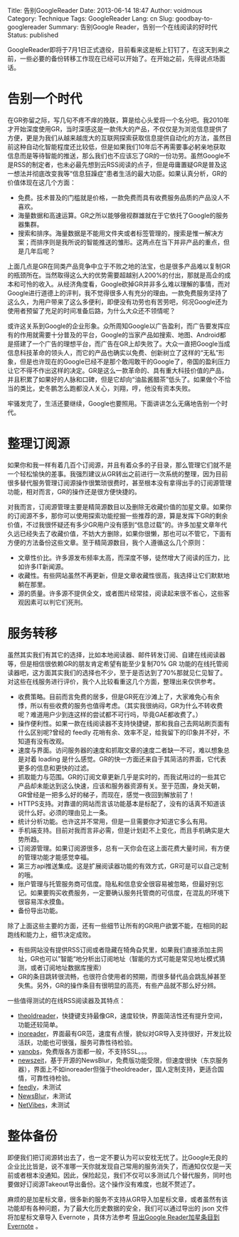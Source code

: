 Title: 告别GoogleReader
Date: 2013-06-14 18:47
Author: voidmous
Category: Technique
Tags: GoogleReader
Lang: cn
Slug: goodbay-to-googlereader
Summary: 告别Google Reader，告别一个在线阅读的好时代
Status: published

GoogleReader即将于7月1日正式退役，目前看来这是板上钉钉了，在这天到来之前，一些必要的备份转移工作现在已经可以开始了。在开始之前，先得说点场面话。

# 告别一个时代

在GR弥留之际，写几句不疼不痒的挽联，算是给心头爱将一个名分吧。我2010年才开始深度使用GR，当时深感这是一款伟大的产品，不仅仅是为浏览信息提供了方便，更是为我们从越来越庞大的互联网探索获取信息提供自动化的方法，虽然目前这种自动化智能程度还比较低，但是如果我们10年后不再需要事必躬亲地获取信息而是等待智能的推送，那么我们也不应该忘了GR的一份功劳。虽然Google不是RSS的制定者，也未必最先想到云RSS阅读的点子，但是毋庸置疑GR是普及这一想法并彻底改变我等“信息狂躁症”患者生活的最大功臣。如果认真分析，GR的价值体现在这几个方面：

* 免费。技术普及的门槛就是价格，一款免费而具有收费服务品质的产品没人不喜欢。
* 海量数据和高速运算。GR之所以能够傲视群雄就在于它依托了Google的服务器集群。
* 搜索和排序。海量数据是不能用文件夹或者标签管理的，搜索是惟一解决方案；而排序则是我所说的智能推送的雏形。这两点在当下并非产品的重点，但是几年后呢？

上面几点是GR在同类产品竞争中立于不败之地的法宝，也是很多产品难以复制GR的瓶颈所在。当然取得这么大的优势需要超越别人200%的付出，那就是高企的成本和可怜的收入。从经济角度看，Google砍掉GR并非多么难以理解的事情，而对Google进行道德上的评判，我不觉得很多人有充分的理由。一款免费服务坚持了这么久，为用户带来了这么多便利，即便没有功劳也有苦劳吧，何况Google还为使用者预留了充足的时间准备后路，为什么大众还不领情呢？

或许这关系到Google的企业形象。众所周知Google以广告盈利，而广告要发挥应有的作用就需要十分普及的平台，Google的当家产品如搜索、地图、Android都是搭建了一个广告的理想平台，而广告在GR上却失败了。大众一直把Google当成信息科技革命的领头人，而它的产品也确实以免费、创新树立了这样的“无私”形象，但是也许现在的Google已经不是那个敢闯敢干的Google了，帝国的盈利压力让它不得不作出这样的决定。GR是这么一款革命的、具有重大科技价值的产品，并且积累了如果好的人脉和口碑，但是它却向“油盐酱醋茶”低头了。如果做个不恰当的类比，史冬鹏怎么跑都没人关心，刘翔，哼，他没有资本失败。

牢骚发完了，生活还要继续，Google也要照用。下面讲讲怎么无痛地告别一个时代。

# 整理订阅源

如果你和我一样有着几百个订阅源，并且有着众多的子目录，那么管理它们就不是一个轻松愉快的差事。我强烈建议从GR转出之前进行一次系统的整理，因为目前很多替代服务管理订阅源操作很繁琐很费时，甚至根本没有拿得出手的订阅源管理功能，相对而言，GR的操作还是很方便快捷的。

对我而言，订阅源管理主要是精简源数目以及删除无收藏价值的加星文章。如果你的订阅源不多，那你可以使用探索功能挖掘一些推荐的源，算是发挥下GR的剩余价值，不过我很怀疑还有多少GR用户没有感到“信息过载”的。许多加星文章年代久远已经失去了收藏价值，不妨大方删除，如果你很懒，那也可以不管它，下面有方便的方法备份这些文章。至于精简源数目，我个人遵循这么几个原则：

* 文章性价比。许多源发布频率太高，而深度不够，徒然增大了阅读的压力，比如许多IT新闻源。
* 收藏性。有些网站虽然不再更新，但是文章收藏性很高，我选择让它们默默地躺在那里。
* 源的质量。许多源不提供全文，或者图片经常挂，阅读起来很不省心，这些客观因素可以判它们死刑。

# 服务转移

虽然其实我们有其它的选择，比如本地阅读器、邮件转发订阅、自建在线阅读器等，但是相信很依赖GR的朋友肯定希望有能至少复制70% GR 功能的在线托管阅读器吧，这方面其实我们的选择也不少，至于是否达到了70%那就见仁见智了。对这些在线服务进行评价，我个人比较看重这几个方面，整理出来仅供参考。

* 收费策略。目前而言免费的居多，但是GR死在沙滩上了，大家难免心有余悸，所以有些收费的服务也值得考虑。（其实我很纳闷，GR为什么不转收费呢？难道用户少到连这样的尝试都不可行吗，毕竟GAE都收费了。）
* 操作便利性。如果一款在线阅读器不支持快捷键，那和我自己去网站刷页面有什么区别呢?曾经的 feedly 花哨有余、效率不足，给我留下的印象并不好，不知道有没有改观。
* 速度与界面。访问服务器的速度和抓取文章的速度二者缺一不可，难以想象总是对着 loading 是什么感觉。GR的快一方面还来自于其简洁的界面，它代表更多的信息和更快的过滤。
* 抓取能力与范围。GR的订阅文章更新几乎是实时的，而我试用过的一些其它产品却未能达到这么快速，应该和服务器资源有关。至于范围，身处天朝，GR曾经是一把多么好的梯子，而现在，感觉一夜回到解放前了！
* HTTPS支持。对靠谱的网站而言该功能基本是标配了，没有的话真不知道该说什么好。必须的理由见上一条。
* 统计分析功能。也许这并不常用，但是一旦需要你才知道它多么有用。
* 手机端支持。目前对我而言非必需，但是计划赶不上变化，而且手机确实是大势所趋。
* 订阅源管理。如果订阅源很多，总有一天你会在这上面花费大量时间，有方便的管理功能才能感觉幸福。
* 第三方api推送集成。这是扩展阅读器功能的有效方式，GR可是可以自己定制的哦。
* 账户管理与托管服务商可信度。隐私和信息安全很容易被忽略，但最好别忘记。如果要购买收费服务，一定要确认服务托管商的可信度，在混乱的环境下很容易浑水摸鱼。
* 备份导出功能。

除了上面这些主要的方面，还有一些细节让所有的GR用户欲罢不能，在相同的起跑线和能力上，细节决定成败。

* 有些网站没有提供RSS订阅或者隐藏在犄角旮旯里，如果我们直接添加主网址，GR也可以”智能“地分析出订阅地址（智能的方式可能是常见地址模式猜测，或者订阅地址数据库搜索）
* GR的条目跳转很流畅，也很符合使用者的预期，而很多替代品会跳乱掉甚至失焦。另外，GR的操作条目有很明显的高亮，有些产品就不那么好分辨。

一些值得测试的在线RSS阅读器及其特点：

* [theoldreader](http://theoldreader.com/ )，快捷键支持最像GR，速度较快，界面简洁性还有提升空间，功能还较简单。
* [inoreader](https://www.inoreader.com/ )，界面最有GR范，速度有点慢，貌似对GR导入支持很好，开发比较活跃，功能也可很强，服务可靠性待检验。
* [yanobs](http://yanobs.com/reader/ )，免费版各方面都一般，不支持SSL。。。
* [newszeit](https://www.newszeit.com )，基于开源的NewsBlur，免费版功能受限，但速度很快（东京服务器），界面上不如inoreader但强于theoldreader，国人定制支持，更适合国情，可靠性待检验。
* [feedly](http://www.feedly.com/ )，未测试
* [NewsBlur](http://www.newsblur.com/ )，未测试
* [NetVibes](http://www.netvibes.com/ )，未测试

# 整体备份

即便我们把订阅源转出去了，也一定不要认为可以安枕无忧了。比Google无良的企业比比皆是，说不准哪一天你就发现自己常用的服务消失了，而通知仅仅是一天前或者根本没通知。因此，保险起见，我们不仅可以多测试几个替代服务，同时也要做好订阅源Takeout导出备份。这个操作没有难度，也就不赘述了。

麻烦的是加星标文章，很多新的服务不支持从GR导入加星标文章，或者虽然有该功能却有各种问题，为了最大化历史数据的安全，我们可以通过导出的 json 文件将加星标文章导入 Evernote ，具体方法参考 [导出Google Reader加星条目到Evernote](http://www.joshuazhang.net/posts/2013/Apr/export-googlereader-starreditem-to-evernote.html ) 。







